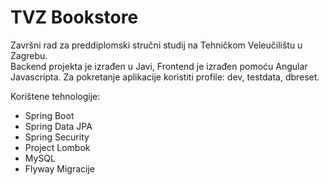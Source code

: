 # TVZ Bookstore
Završni rad za preddiplomski stručni studij na Tehničkom Veleučilištu u Zagrebu.<br>
Backend projekta je izrađen u Javi, Frontend je izrađen pomoću Angular Javascripta.
Za pokretanje aplikacije koristiti profile: dev, testdata, dbreset.

Korištene tehnologije:
* Spring Boot
* Spring Data JPA
* Spring Security
* Project Lombok
* MySQL
* Flyway Migracije
